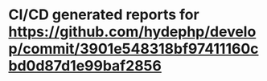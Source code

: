 # CI/CD generated reports for https://github.com/hydephp/develop/commit/3901e548318bf97411160cbd0d87d1e99baf2856
